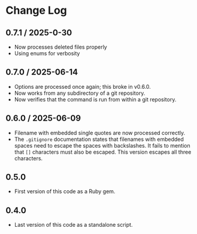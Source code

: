 # Change Log

## 0.7.1 / 2025-0-30

* Now processes deleted files properly
* Using enums for verbosity


## 0.7.0 / 2025-06-14

* Options are processed once again; this broke in v0.6.0.
* Now works from any subdirectory of a git repository.
* Now verifies that the command is run from within a git repository.


## 0.6.0 / 2025-06-09

* Filename with embedded single quotes are now processed correctly.
* The `.gitignore` documentation states that filenames with embedded spaces need to escape the spaces with backslashes.
  It fails to mention that `[]` characters must also be escaped.
  This version escapes all three characters.


## 0.5.0

* First version of this code as a Ruby gem.


## 0.4.0

* Last version of this code as a standalone script.
